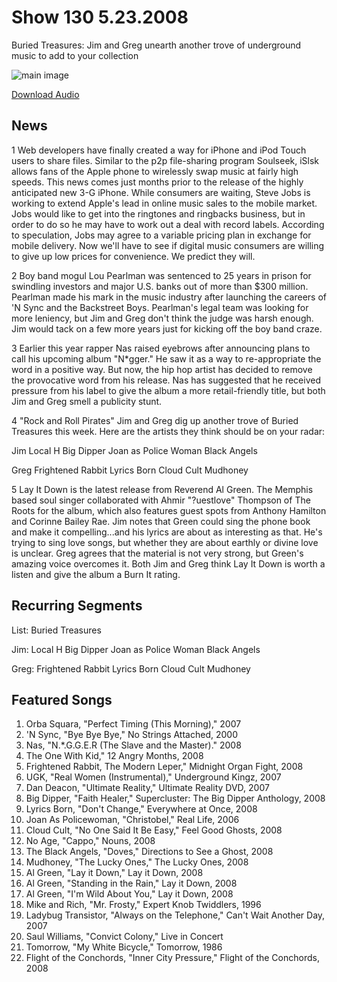 # Show 130 5.23.2008
Buried Treasures: Jim and Greg unearth another trove of underground music to add to your collection

![main image]()

[Download Audio](http://audio.soundopinions.org/streams/2008/05/so_20080523.m3u)

## News
1 Web developers have finally created a way for iPhone and iPod Touch users to share files. Similar to the p2p file-sharing program Soulseek, iSlsk allows fans of the Apple phone to wirelessly swap music at fairly high speeds. This news comes just months prior to the release of the highly anticipated new 3-G iPhone. While consumers are waiting, Steve Jobs is working to extend Apple's lead in online music sales to the mobile market. Jobs would like to get into the ringtones and ringbacks business, but in order to do so he may have to work out a deal with record labels. According to speculation, Jobs may agree to a variable pricing plan in exchange for mobile delivery. Now we'll have to see if digital music consumers are willing to give up low prices for convenience. We predict they will.

2 Boy band mogul Lou Pearlman was sentenced to 25 years in prison for swindling investors and major U.S. banks out of more than $300 million. Pearlman made his mark in the music industry after launching the careers of 'N Sync and the Backstreet Boys. Pearlman's legal team was looking for more leniency, but Jim and Greg don't think the judge was harsh enough. Jim would tack on a few more years just for kicking off the boy band craze.

3 Earlier this year rapper Nas raised eyebrows after announcing plans to call his upcoming album "N*gger." He saw it as a way to re-appropriate the word in a positive way. But now, the hip hop artist has decided to remove the provocative word from his release. Nas has suggested that he received pressure from his label to give the album a more retail-friendly title, but both Jim and Greg smell a publicity stunt.

4 "Rock and Roll Pirates" Jim and Greg dig up another trove of Buried Treasures this week. Here are the artists they think should be on your radar:

Jim
Local H
Big Dipper
Joan as Police Woman
Black Angels

Greg
Frightened Rabbit
Lyrics Born
Cloud Cult
Mudhoney

5 Lay It Down is the latest release from Reverend Al Green. The Memphis based soul singer collaborated with Ahmir "?uestlove" Thompson of The Roots for the album, which also features guest spots from Anthony Hamilton and Corinne Bailey Rae. Jim notes that Green could sing the phone book and make it compelling...and his lyrics are about as interesting as that. He's trying to sing love songs, but whether they are about earthly or divine love is unclear. Greg agrees that the material is not very strong, but Green's amazing voice overcomes it. Both Jim and Greg think Lay It Down is worth a listen and give the album a Burn It rating.

## Recurring Segments
List: Buried Treasures

Jim:
Local H
Big Dipper
Joan as Police Woman
Black Angels

Greg:
Frightened Rabbit
Lyrics Born
Cloud Cult
Mudhoney


## Featured Songs
1. Orba Squara, "Perfect Timing (This Morning)," 2007
2. 'N Sync, "Bye Bye Bye," No Strings Attached, 2000
3. Nas, "N.*.G.G.E.R (The Slave and the Master)." 2008
4. The One With Kid," 12 Angry Months, 2008
5. Frightened Rabbit, The Modern Leper," Midnight Organ Fight, 2008
6. UGK, "Real Women (Instrumental)," Underground Kingz, 2007
7. Dan Deacon, "Ultimate Reality," Ultimate Reality DVD, 2007
8. Big Dipper, "Faith Healer," Supercluster: The Big Dipper Anthology, 2008
9. Lyrics Born, "Don't Change," Everywhere at Once, 2008
10. Joan As Policewoman, "Christobel," Real Life, 2006
11. Cloud Cult, "No One Said It Be Easy," Feel Good Ghosts, 2008
12. No Age, "Cappo," Nouns, 2008
13. The Black Angels, "Doves," Directions to See a Ghost, 2008
14. Mudhoney, "The Lucky Ones," The Lucky Ones, 2008
15. Al Green, "Lay it Down," Lay it Down, 2008
16. Al Green, "Standing in the Rain," Lay it Down, 2008
17. Al Green, "I'm Wild About You," Lay it Down, 2008
18. Mike and Rich, "Mr. Frosty," Expert Knob Twiddlers, 1996
19. Ladybug Transistor, "Always on the Telephone," Can't Wait Another Day, 2007
20. Saul Williams, "Convict Colony," Live in Concert
21. Tomorrow, "My White Bicycle," Tomorrow, 1986
22. Flight of the Conchords, "Inner City Pressure," Flight of the Conchords, 2008
